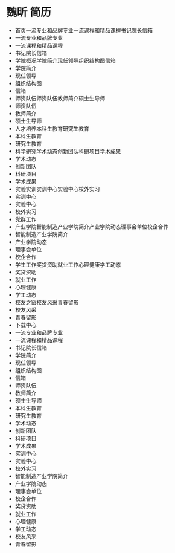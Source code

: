 # 魏昕 简历
- 首页一流专业和品牌专业一流课程和精品课程书记院长信箱
- 一流专业和品牌专业
- 一流课程和精品课程
- 书记院长信箱
- 学院概况学院简介现任领导组织结构图信箱
- 学院简介
- 现任领导
- 组织结构图
- 信箱
- 师资队伍师资队伍教师简介硕士生导师
- 师资队伍
- 教师简介
- 硕士生导师
- 人才培养本科生教育研究生教育
- 本科生教育
- 研究生教育
- 科学研究学术动态创新团队科研项目学术成果
- 学术动态
- 创新团队
- 科研项目
- 学术成果
- 实验实训实训中心实验中心校外实习
- 实训中心
- 实验中心
- 校外实习
- 党群工作
- 产业学院智能制造产业学院简介产业学院动态理事会单位校企合作
- 智能制造产业学院简介
- 产业学院动态
- 理事会单位
- 校企合作
- 学生工作奖贷资助就业工作心理健康学工动态
- 奖贷资助
- 就业工作
- 心理健康
- 学工动态
- 校友之窗校友风采青春留影
- 校友风采
- 青春留影
- 下载中心
- 一流专业和品牌专业
- 一流课程和精品课程
- 书记院长信箱
- 学院简介
- 现任领导
- 组织结构图
- 信箱
- 师资队伍
- 教师简介
- 硕士生导师
- 本科生教育
- 研究生教育
- 学术动态
- 创新团队
- 科研项目
- 学术成果
- 实训中心
- 实验中心
- 校外实习
- 智能制造产业学院简介
- 产业学院动态
- 理事会单位
- 校企合作
- 奖贷资助
- 就业工作
- 心理健康
- 学工动态
- 校友风采
- 青春留影
